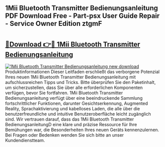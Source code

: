 ## 1Mii Bluetooth Transmitter Bedienungsanleitung PDF Download Free - Part-psx User Guide Repair - Service Owner Edition ztgmF

# <h2><a href="http://df4b2c8.blite.top/?on=1Mii+Bluetooth+Transmitter+Bedienungsanleitung">🔗Download 👉🔴 1Mii Bluetooth Transmitter Bedienungsanleitung</a></h2>

[![1Mii Bluetooth Transmitter Bedienungsanleitung new download](https://i.imgur.com/lujVjoI.png)](http://df4b2c8.blite.top/?on=1Mii+Bluetooth+Transmitter+Bedienungsanleitung)
Produktinformationen Dieser Leitfaden erschließt das verborgene Potenzial Ihres neuen 1Mii Bluetooth Transmitter Bedienungsanleitung mit aufschlussreichen Tipps und Tricks. Bitte überprüfen Sie den Paketinhalt, um sicherzustellen, dass Sie über alle erforderlichen Komponenten verfügen, bevor Sie fortfahren. 1Mii Bluetooth Transmitter Bedienungsanleitung verfügt über eine beeindruckende Sammlung fortschrittlicher Funktionen, darunter Gesichtserkennung, Augmented Reality, Sprachaktivierung und kabelloses Laden, die alle über die benutzerfreundliche und intuitive Benutzeroberfläche leicht zugänglich sind. Wir vertrauen darauf, dass das 1Mii Bluetooth Transmitter BedienungsanleitungD eine klare und präzise Ressource für Ihre Bemühungen war, die Besonderheiten Ihres neuen Geräts kennenzulernen. Bei Fragen oder Bedenken wenden Sie sich bitte an unser Kundendienstteam.
